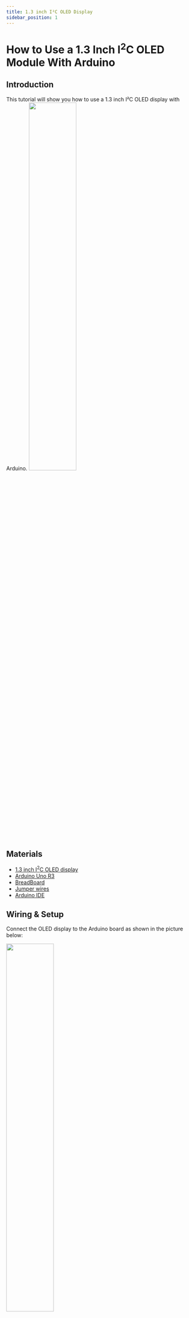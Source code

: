 ```yaml
---
title: 1.3 inch I²C OLED Display
sidebar_position: 1
---
```

# How to Use a 1.3 Inch I<sup>2</sup>C OLED Module With Arduino

## Introduction
This tutorial will show you how to use a 1.3 inch I²C  OLED display with Arduino.
<img src="/img/docs/product_guide/IMG_9999.jpg" width="50%" height="50%" />

## Materials

- [1.3 inch I<sup>2</sup>C OLED display](https://www.canadarobotix.com/products/2609)
- [Arduino Uno R3](https://www.canadarobotix.com/products/60)
- [BreadBoard](https://www.canadarobotix.com/products/223)
- [Jumper wires](https://www.canadarobotix.com/products/922)
- [Arduino IDE](https://www.arduino.cc/en/software)

## Wiring & Setup

Connect the OLED display to the Arduino board as shown in the picture below:

<img src="/img/docs/product_guide/6666.jpg" width="50%" height="50%" />

**Step 1: Connect the OLED panel to your Arduino board using the I2C pins.**


| 1.3 Inch I<sup>2</sup>C OLED Module| Arduino Pin |
| --- | --- |
| VCC | 5V |
| GND | GND |
| SCL | A5 (SCL) |
| SDA | A4 (SDA) |

**Step 2:   Install Libraries.** 

  The libraries that are used are:
- [SH1106](https://github.com/wonho-maker/Adafruit_SH1106) (ZIP file, Unavailable Within IDE)
- Adafruit GFX Library (Within IDE)
- Adafruit BusIO (Within IDE)

Click [here](https://support.arduino.cc/hc/en-us/articles/5145457742236-Add-libraries-to-Arduino-IDE) for instructions to install libraries within the arudino application, and [here](https://docs.arduino.cc/software/ide-v1/tutorials/installing-libraries)
 to add library through ZIP file.



## Full Code

**Upload the following code to your Arduino board:**

```c++
#include <Wire.h>
#include <Adafruit_GFX.h>
#include <Adafruit_SH1106.h>

#define OLED_RESET 4
Adafruit_SH1106 display(OLED_RESET);

void setup() {
  display.begin(SH1106_SWITCHCAPVCC, 0x3C);
  display.clearDisplay();
  display.setTextSize(2);
  display.setTextColor(WHITE);
  display.setCursor(0,0);
  display.println("Canada");
  display.println("Robotix!");
  display.display();
}

void loop() {}
}
```
## Programming & Logic
The following code demonstrates how the Oled sensor works and Displays your desired text or image.

```c++
#include <Wire.h>
#include <Adafruit_GFX.h>
#include <Adafruit_SH1106.h>
```
**Step 1:   Include Libraries:**
Include Libraries: These lines include the necessary libraries for the code to work. The Wire library is used for I2C communication, the Adafruit GFX library is used for graphics functions, and the Adafruit SH1106 library is used for communicating with the OLED display.

```c++
#define OLED_RESET 4
Adafruit_SH1106 display(OLED_RESET);
```
**Step 2:   Create Display Object:**
2. This line defines the reset pin for the OLED display and creates an instance of the Adafruit_SH1106 class called “display”.
```c++
void setup() {
  display.begin(SH1106_SWITCHCAPVCC, 0x3C);
  display.clearDisplay();
  display.setTextSize(2);
  display.setTextColor(WHITE);
  display.setCursor(0,0);
  display.println("Canada Robotix");
  display.display();
}
```
**Step 3:  Setup Function:** 
These lines are part of the setup function. The first line initializes the OLED display with SH1106_SWITCHCAPVCC and address 0x3C. The second line clears the display. The third line sets the text size to 2. The fourth line sets the text color to white. The fifth line sets the cursor position to (0,0). The sixth line prints “Canada Robotix” to the display. The seventh line displays the contents of the buffer on the screen.
```c++
void loop() {}
```
**Step 4:**   Loop: 
This is an empty loop function that does nothing. You can add actions that you want to be repeated here, for example switching text.

## Troubleshooting:

*  ** Check the wiring: **  Check the wiring: Make sure that all the wires are connected properly and that there are no loose connections.

* ** Check the code:** 
Make sure that the code is correct and that there are no syntax errors or typos.

* ** Check the library:  **
Make sure that you have installed the correct library for your OLED display.

*  ** Check the display settings:  **
Make sure that the display settings are correct and that you are using the correct address and communication protocol.

*  ** Check the power supply:  **
 Make sure that the power supply is providing enough voltage and current to the display.

* ** Check for compatibility issues: ** 
Make sure that your Arduino board is compatible with your OLED display.

*  ** Check for damaged components: ** Inspect the components on your Arduino board and the OLED display for any visible signs of damage or wear. If you see any damage, replace the damaged components.

## Output

The OLED display will now show the text you chose to display.


<img src="/img/docs/product_guide/6666.jpg" width="50%" height="50%" />

## Possible applications:

*  ** Clocks:**   OLED displays can be used to display different types of clocks such as digital clocks, analog clocks, and binary clocks.

*  ** Weather Stations:**   OLED displays can be used to display weather information such as temperature, humidity, and pressure.

*  ** Fitness Trackers: **  OLED displays can be used to display fitness information such as steps taken, calories burned, and heart rate.

*  ** Smart Home Devices: **  OLED displays can be used to display information about smart home devices such as temperature, humidity, and light levels.


## Conclusion
In conclusion, this tutorial provides a step-by-step guide on how to interface an OLED display with an Arduino board. The tutorial covers the necessary libraries needed for the code to work, how to define the reset pin for the OLED display, how to create an instance of the Adafruit_SH1106 class, and how to set up and display text on the OLED display. Finally, I gave you four examples of possible applications of OLED displays with Arduino. Enjoy!
